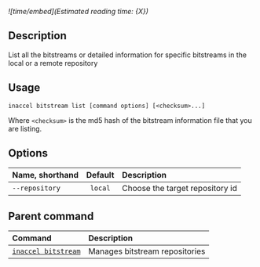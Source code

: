 *![time/embed](Estimated reading time: {X})*

## Description

List all the bitstreams or detailed information for specific bitstreams in the
local or a remote repository

## Usage

```text
inaccel bitstream list [command options] [<checksum>...]
```
Where `<checksum>` is the md5 hash of the bitstream information file that you are listing.

## Options

| Name, shorthand  | Default   | Description                     |
| :--------------- | :-------: | :------------------------------ |
| ` --repository ` | ` local ` | Choose the target repository id |

## Parent command

| Command                           | Description                    |
| :-------------------------------- | :----------------------------- |
| [` inaccel bitstream `](index.md) | Manages bitstream repositories |
